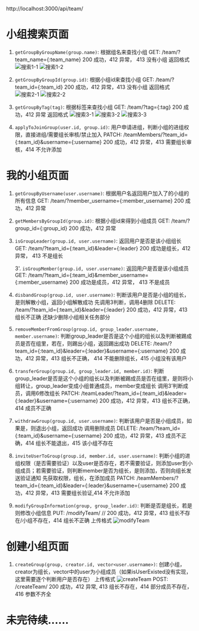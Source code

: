 http://localhost:3000/api/team/

# 小组搜索页面

1. ```getGroupByGroupName(group.name)```: 根据组名来查找小组 
    GET: /team/?team_name={:team_name}
    200 成功，412 异常， 413 没有小组
    返回格式
      ![搜索1-1](/image\team返回格式\搜索1-1.png)
      ![搜索1-2](/image\team返回格式\搜索1-2.png)

2. ```getGroupByGroupId(group.id)```: 根据小组id来查找小组 
     GET: /team/?team_id={:team_id}
     200 成功，412 异常，413 没有小组
     返回格式
      ![搜索2-1](/image\team返回格式\搜索2-1.png)
      ![搜索2-2](/image\team返回格式\搜索2-2.png)

3. ```getGroupByTag(tag)```: 根据标签来查找小组
     GET: /team/?tag={:tag}
     200 成功，412 异常
     返回格式
      ![搜索3-1](/image\team返回格式\搜索3-1.png)
      ![搜索3-2](/image\team返回格式\搜索3-2.png)
      ![搜索3-3](/image\team返回格式\搜索3-3.png)

4. ```applyToJoinGroup(user.id, group.id)```: 用户申请进组，判断小组的进组权限，直接进组/需要组长审核/禁止加入
     PATCH: /teamMembers/?team_id={:team_id}&username={:username}
     200 成功，412 异常，413 需要组长审核，414 不允许添加

# 我的小组页面
1. ```getGroupByUsername(user.username)```: 根据用户名返回用户加入了的小组的所有信息 
    GET: /team/?member_username={:member_username}
    200 成功，412 异常
2. ```getMembersByGroupId(group.id)```: 根据小组id来得到小组成员 
    GET: /team/?group_id={:group_id}
    200 成功，412 异常
3. ```isGroupLeader(group.id, user.username)```: 返回用户是否是该小组组长  
    GET: /team/?team_id={:team_id}&leader={:leader}
    200 成功是组长，412 异常， 413 不是组长

    3'.    ```isGroupMember(group.id, user.username)```: 返回用户是否是该小组成员 
    GET: /team/?team_id={:team_id}&member_username={:member_username}
    200 成功是成员，412 异常， 413 不是成员
4. ```disbandGroup(group.id, user.username)```: 判断该用户是否是小组的组长，是则解散小组，返回小组解散成功    先调用3判断，调用4删除
   DELETE: /team/?team_id={:team_id}&leader={:leader}
    200 成功，412 异常，413 组长不正确
    还缺少删除小组相关任务部分
5. ```removeMemberFromGroup(group.id, group_leader.username, member.username)```: 判断group_leader是否是这个小组的组长以及判断被踢成员是否在组里，若在，则踢出小组，返回踢出成功 
    DELETE: /team/?team_id={:team_id}&leader={:leader}&username={:username}
    200 成功，412 异常，413 组长不正确， 414 不能删除组长，415 小组没有该用户
6. ```transferGroup(group.id, group_leader.id, member.id)```: 判断group_leader是否是这个小组的组长以及判断被踢成员是否在组里，是则将小组转让，group_leader变成小组普通成员，member变成组长      调用3’判断成员，调用6修改组长 
    PATCH: /teamLeader/?team_id={:team_id}&leader={:leader}&username={:username}
    200 成功，412 异常，413 组长不正确，414 成员不正确
7. ```withdrawGroup(group.id, user.username)```: 判断该用户是否是小组成员，如果是，则退出小组，返回成功     调用删除成员 
    DELETE: /team/?team_id={:team_id}&username={:username}
    200 成功，412 异常，413 成员不正确，414 组长不能退出，415 该小组不存在
8. ```inviteUserToGroup(group.id, member.id, user.username)```: 判断小组的进组权限（是否需要验证）以及user是否存在，若不需要验证，则添加user到小组成员；若需要验证，则判断member是否为组长，是则添加，否则向组长发送验证通知      先获取权限，组长，在添加成员 
    PATCH: /teamMembers/?team_id={:team_id}&leader={:leader}&username={:username}
    200 成功，412 异常，413 需要组长验证,414 不允许添加
9. ```modifyGroupInformation(group, group_leader.id)```: 判断是否是组长，若是则修改小组信息
PUT: /modifyTeam/
// 200 成功，412 异常，413 组长不存在/小组不存在，414 组长不正确
上传格式
![modifyTeam](./image/modifyTeam.jpg)

# 创建小组页面
1. ```createGroup(group, creator.id, vector<user.username>)```: 创建小组，creator为组长，vector中的user为小组成员（如果isUserExisted没有实现，这里需要逐个判断用户是否存在）
上传格式
![createTeam](./image/createTeam.jpg)
POST: /createTeam/ 
200 成功，412 异常, 413 组长不存在，414 部分成员不存在，416 参数不齐全


# 未完待续......